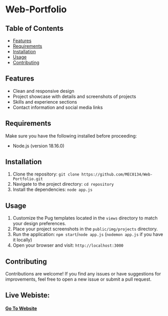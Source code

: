 # Web-Portfolio

## Table of Contents

- [Features](#features)
- [Requirements](#requirements)
- [Installation](#installation)
- [Usage](#usage)
- [Contributing](#contributing)

## Features

- Clean and responsive design
- Project showcase with details and screenshots of projects
- Skills and experience sections
- Contact information and social media links

## Requirements

Make sure you have the following installed before proceeding:

- Node.js (version 18.16.0)

## Installation

1. Clone the repository: `git clone https://github.com/MEC0134/Web-Portfolio.git`
2. Navigate to the project directory: `cd repository`
3. Install the dependencies: `node app.js`

## Usage

1. Customize the Pug templates located in the `views` directory to match your design preferences.
2. Place your project screenshots in the `public/img/projects` directory.
3. Run the application: `npm start`/`node app.js` (`nodemon app.js` if you have it locally)
4. Open your browser and visit: `http://localhost:3000`


## Contributing

Contributions are welcome! If you find any issues or have suggestions for improvements, feel free to open a new issue or submit a pull request.
 
 ## Live Webiste:
 
 #### [Go To Website](https://chivalrous-seasoned-gallium.glitch.me/)
